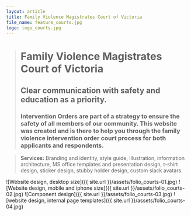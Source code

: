 ```yaml
---
layout: article
title: Family Violence Magistrates Court of Victoria
file_name: feature_courts.jpg
logo: logo_courts.jpg
---
```


> # Family Violence Magistrates Court of Victoria
> ## Clear communication with safety and education as a priority.
> ### Intervention Orders are part of a strategy to ensure the safety of all members of our community. This website was created and is there to help you through the family violence intervention order court process for both applicants and respondents.

> **Services:** Branding and identity, style guide, illustration, information architecture, MS office templates and presentation design, t-shirt design, sticker design, stubby holder design, custom slack avatars.

![Website design, desktop size]({{ site.url }}/assets/folio_courts-01.jpg)
![Website design, mobile and iphone size]({{ site.url }}/assets/folio_courts-02.jpg)
![Component design]({{ site.url }}/assets/folio_courts-03.jpg)
![website design, internal page templates]({{ site.url }}/assets/folio_courts-04.jpg)
